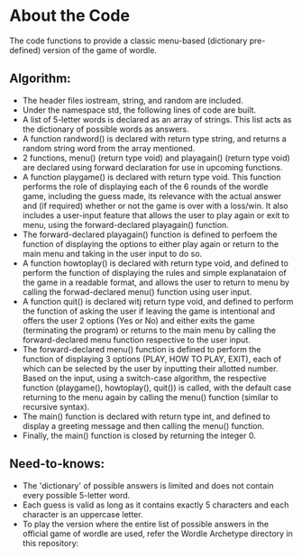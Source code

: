 # About the Code
The code functions to provide a classic menu-based (dictionary pre-defined) version of the game of wordle.

## Algorithm:
- The header files iostream, string, and random are included.
- Under the namespace std, the following lines of code are built.
- A list of 5-letter words is declared as an array of strings. This list acts as the dictionary of possible words as answers.
- A function randword() is declared with return type string, and returns a random string word from the array mentioned.
- 2 functions, menu() (return type void) and playagain() (return type void) are declared using forward declaration for use in upcoming functions.
- A function playgame() is declared with return type void. This function performs the role of displaying each of the 6 rounds of the wordle game, including the guess made, its relevance with the actual answer and (if required) whether or not the game is over with a loss/win. It also includes a user-input feature that allows the user to play again or exit to menu, using the forward-declared playagain() function.
- The forward-declared playagain() function is defined to perfoem the function of displaying the options to either play again or return to the main menu and taking in the user input to do so.
- A function howtoplay() is declared with return type void, and defined to perform the function of displaying the rules and simple explanataion of the game in a readable format, and allows the user to return to menu by calling the forwad-declared menu() function using user input.
- A function quit() is declared witj return type void, and defined to perform the function of asking the user if leaving the game is intentional and offers the user 2 options (Yes or No) and either exits the game (terminating the program) or returns to the main menu by calling the forward-declared menu function respective to the user input.
- The forward-declared menu() function is defined to perform the function of displaying 3 options (PLAY, HOW TO PLAY, EXIT), each of which can be selected by the user by inputting their allotted number. Based on the input, using a switch-case algorithm, the respective function (playgame(), howtoplay(), quit()) is called, with the default case returning to the menu again by calling the menu() function (similar to recursive syntax).
- The main() function is declared with return type int, and defined to display a greeting message and then calling the menu() function.
- Finally, the main() function is closed by returning the integer 0.

## Need-to-knows:
- The 'dictionary' of possible answers is limited and does not contain every possible 5-letter word.
- Each guess is valid as long as it contains exactly 5 characters and each character is an uppercase letter.
- To play the version where the entire list of possible answers in the official game of wordle are used, refer the Wordle Archetype directory in this repository: 
